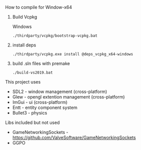 
How to compile for Window-x64

1) Build Vcpkg 

    Windows

    ```./thirdparty/vcpkg/bootstrap-vcpkg.bat```


2) install deps

    ```./thirdparty/vcpkg.exe install @deps_vcpkg_x64-windows```

3) build .sln files with premake

    ``` ./build-vs2019.bat ```

This project uses 
- SDL2 - window management (cross-platform)
- Glew - opengl extention management (cross-platform)
- ImGui - ui (cross-platform)
- Entt - entity component system
- Bullet3 - physics

Libs included but not used
- GameNetworkingSockets - https://github.com/ValveSoftware/GameNetworkingSockets
- GGPO